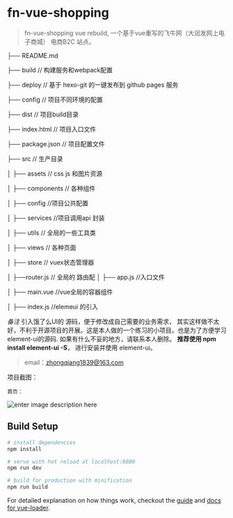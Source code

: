 # fn-vue-shopping

> fn-vue-shopping vue rebuild,  一个基于vue重写的飞牛网（大润发网上电子商城） 电商B2C 站点。


├── README.md

├── build              // 构建服务和webpack配置

├── deploy           // 基于 hexo-git 的一键发布到 github pages 服务

├── config            // 项目不同环境的配置

├── dist                // 项目build目录

├── index.html         // 项目入口文件

├── package.json       // 项目配置文件

├── src                // 生产目录

│   ├── assets         // css js 和图片资源

│   ├── components     // 各种组件

│   ├── config          		//项目公共配置

│   ├── services         	//项目调用api 封装

│   ├── utils          // 全局的一些工具类

│   ├── views          // 各种页面

│   ├── store           // vuex状态管理器

│   ├──router.js        // 全局的 路由配
│   ├── app.js           //入口文件

│   ├── main.vue       //vue全局的容器组件

│   ├── index.js       //elemeui  的引入


*备注* 引入饿了么UI的 源码，便于修改成自己需要的业务需求， 其实这样做不太好，不利于开源项目的开展。这是本人做的一个练习的小项目。也是为了方便学习element-ui的源码. 如果有什么不妥的地方，请联系本人删除。  **推荐使用 npm install element-ui -S**，  进行安装并使用 element-ui。


>email：zhongqiang1839@163.com


项目截图：

	首页：
![enter image description here](https://zhongqiang1839.github.io/static/img/index.png)




## Build Setup

``` bash
# install dependencies
npm install

# serve with hot reload at localhost:8080
npm run dev

# build for production with minification
npm run build
```

For detailed explanation on how things work, checkout the [guide](http://vuejs-templates.github.io/webpack/) and [docs for vue-loader](http://vuejs.github.io/vue-loader).
